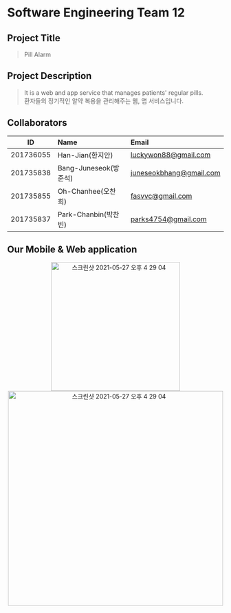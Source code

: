 # Software Engineering Team 12
## Project Title 
> Pill Alarm

## Project Description
> It is a web and app service that manages patients' regular pills.<br>
> 환자들의 정기적인 알약 복용을 관리해주는 웹, 앱 서비스입니다.

## Collaborators
| ID         | Name                 | Email                      |
| ---------- | :------------------- | :------------------------- |
| 201736055  | Han-Jian(한지안)     | luckywon88@gmail.com       |
| 201735838  | Bang-Juneseok(방준석)   | juneseokbhang@gmail.com        |
| 201735855  | Oh-Chanhee(오찬희)   | fasvvc@gmail.com         |
| 201735837  | Park-Chanbin(박찬빈)   | parks4754@gmail.com         |

## Our Mobile & Web application
<p align="center">
<img width="300" alt="스크린샷 2021-05-27 오후 4 29 04" src="https://user-images.githubusercontent.com/38073401/121807180-12eee300-cc8e-11eb-96e2-014a63226923.png">

<img width="500" alt="스크린샷 2021-05-27 오후 4 29 04" src="https://user-images.githubusercontent.com/38073401/121807214-28640d00-cc8e-11eb-881a-a8751fe2008f.png">

</p>
